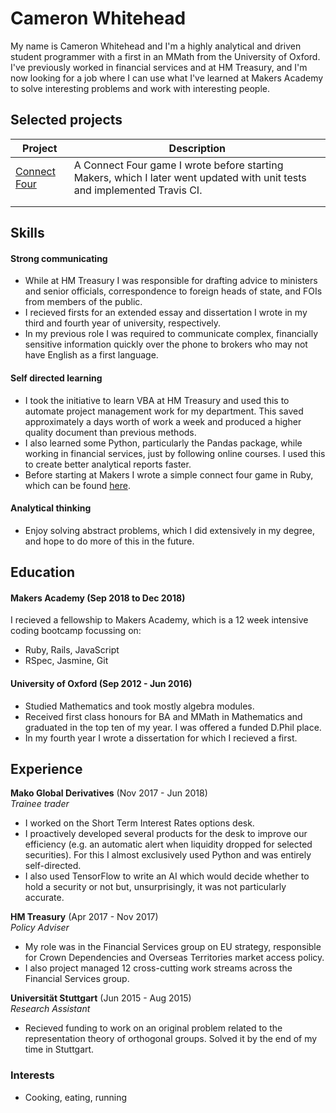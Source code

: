 # Cameron Whitehead

My name is Cameron Whitehead and I'm a highly analytical and driven student programmer with a first in an MMath from the University of Oxford. I've previously worked in financial services and at HM Treasury, and I'm now looking for a job where I can use what I've learned at Makers Academy to solve interesting problems and work with interesting people. 


## Selected projects 

| Project | Description | 
|---|---|
| [Connect Four](https://github.com/camjw/connect_four)  | A Connect Four game I wrote before starting Makers, which I later went updated with unit tests and implemented Travis CI.  | 
|   |   | 
|   |   | 

## Skills

#### Strong communicating

- While at HM Treasury I was responsible for drafting advice to ministers and senior officials, correspondence to foreign heads of state, and FOIs from members of the public.
- I recieved firsts for an extended essay and dissertation I wrote in my third and fourth year of university, respectively.
- In my previous role I was required to communicate complex, financially sensitive information quickly over the phone to brokers who may not have English as a first language.


#### Self directed learning

- I took the initiative to learn VBA at HM Treasury and used this to automate project management work for my department. This saved approximately a days worth of work a week and produced a higher quality document than previous methods.
- I also learned some Python, particularly the Pandas package, while working in financial services, just by following online courses. I used this to create better analytical reports faster.
- Before starting at Makers I wrote a simple connect four game in Ruby, which can be found [here](https://github.com/camjw/connect_four).


#### Analytical thinking

- Enjoy solving abstract problems, which I did extensively in my degree, and hope to do more of this in the future.


## Education

#### Makers Academy (Sep 2018 to Dec 2018)

I recieved a fellowship to Makers Academy, which is a 12 week intensive coding bootcamp focussing on:

- Ruby, Rails, JavaScript
- RSpec, Jasmine, Git

#### University of Oxford (Sep 2012 - Jun 2016)

- Studied Mathematics and took mostly algebra modules.
- Received first class honours for BA and MMath in Mathematics and graduated in the top ten of my year. I was offered a funded D.Phil place. 
- In my fourth year I wrote a dissertation for which I recieved a first. 


## Experience

**Mako Global Derivatives** (Nov 2017 - Jun 2018)    
*Trainee trader* 
- I worked on the Short Term Interest Rates options desk.
- I proactively developed several products for the desk to improve our efficiency (e.g. an automatic alert when liquidity dropped for selected securities). For this I almost exclusively used Python and was entirely self-directed. 
- I also used TensorFlow to write an AI which would decide whether to hold a security or not but, unsurprisingly, it was not particularly accurate. 

**HM Treasury** (Apr 2017 - Nov 2017)    
*Policy Adviser*
- My role was in the Financial Services group on EU strategy, responsible for Crown Dependencies and Overseas Territories market access policy.
- I also project managed 12 cross-cutting work streams across the Financial Services group.

**Universität Stuttgart** (Jun 2015 - Aug 2015)    
*Research Assistant*
- Recieved funding to work on an original problem related to the representation theory of orthogonal groups. Solved it by the end of my time in Stuttgart.


### Interests

- Cooking, eating, running
